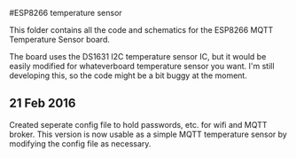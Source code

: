 #ESP8266 temperature sensor

This folder contains all the code and schematics for the ESP8266 MQTT Temperature Sensor board.

The board uses the DS1631 I2C temperature sensor IC, but it would be easily modified for whateverboard temperature sensor you want.
I'm still developing this, so the code might be a bit buggy at the moment.


## 21 Feb 2016
Created seperate config file to hold passwords, etc. for wifi and MQTT broker. This version is now usable as a simple MQTT temperature sensor by modifying the config file as necessary.
